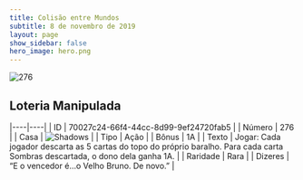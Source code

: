 ```yaml
---
title: Colisão entre Mundos
subtitle: 8 de novembro de 2019
layout: page
show_sidebar: false
hero_image: hero.png
---
```


![276](https://cdn.keyforgegame.com/media/card_front/pt/452_276_922F87H8594G_pt.png)

## Loteria Manipulada

|----|----|
| ID | 70027c24-66f4-44cc-8d99-9ef24720fab5 |
| Número | 276 |
| Casa | ![Shadows](https://archonarcana.com/images/thumb/e/ee/Shadows.png/22px-Shadows.png "Sombras") |
| Tipo | Ação |
| Bônus | 1A |
| Texto | Jogar: Cada jogador descarta as 5 cartas do topo do próprio baralho.  Para cada carta Sombras descartada,  o dono dela ganha 1A. |
| Raridade | Rara |
| Dizeres | “E o vencedor é…o Velho Bruno. De novo.” |

